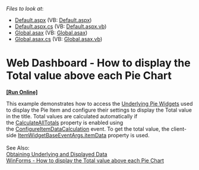 <!-- default file list -->
*Files to look at*:

* [Default.aspx](./CS/ASPxDashboard/Default.aspx) (VB: [Default.aspx](./VB/ASPxDashboard/Default.aspx))
* [Default.aspx.cs](./CS/ASPxDashboard/Default.aspx.cs) (VB: [Default.aspx.vb](./VB/ASPxDashboard/Default.aspx.vb))
* [Global.asax](./CS/ASPxDashboard/Global.asax) (VB: [Global.asax](./VB/ASPxDashboard/Global.asax))
* [Global.asax.cs](./CS/ASPxDashboard/Global.asax.cs) (VB: [Global.asax.vb](./VB/ASPxDashboard/Global.asax.vb))
<!-- default file list end -->

# Web Dashboard - How to display the Total value above each Pie Chart
<!-- run online -->
**[[Run Online]](https://codecentral.devexpress.com/t543185/)**
<!-- run online end -->

<p>This example demonstrates how to access the <a href="https://docs.devexpress.com/Dashboard/117573/web-dashboard/aspnet-web-forms-dashboard-control/access-to-underlying-widgets?p=netframework">Underlying Pie Widgets</a> used to display the Pie Item and configure their settings to display the Total value in the title. Total values are calculated automatically if the <a href="https://docs.devexpress.com/Dashboard/DevExpress.DashboardWeb.ConfigureItemDataCalculationWebEventArgs.CalculateAllTotals">CalculateAllTotals</a> property is enabled using the <a href="https://docs.devexpress.com/Dashboard/DevExpress.DashboardWeb.ASPxDashboard.ConfigureItemDataCalculation?p=netframework">ConfigureItemDataCalculation</a> event. To get the total value, the client-side <a href="https://docs.devexpress.com/Dashboard/js-DevExpress.Dashboard.ItemWidgetBaseEventArgs#js_devexpress_dashboard_itemwidgetbaseeventargs_itemdata">ItemWidgetBaseEventArgs.itemData</a> property is used. <br><br>See Also:<br><a href="https://docs.devexpress.com/Dashboard/403003/web-dashboard/dashboard-control-for-javascript-applications-jquery-knockout-etc/obtain-underlying-and-displayed-data?p=netframework">Obtaining Underlying and Displayed Data</a><br><a href="https://github.com/DevExpress-Examples/how-to-display-the-total-value-above-each-pie-chart">WinForms - How to display the Total value above each Pie Chart</a> </p>


